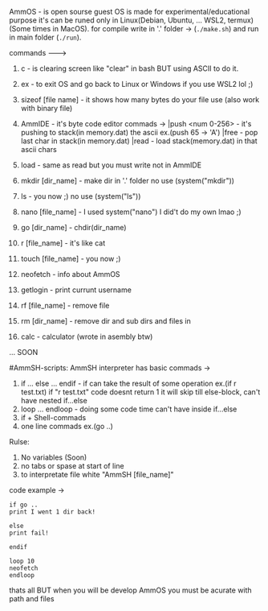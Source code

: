 											      
AmmOS - is open sourse guest OS is made for experimental/educational purpose it's can be runed only in Linux(Debian, Ubuntu, ... WSL2, termux) (Some times in MacOS). for compile write in '.' folder ->
(`./make.sh`) and run in main folder (`./run`).

commands --->

1) c - is clearing screen like "clear" in bash BUT using ASCII to do it.

2) ex - to exit OS and go back to Linux or Windows if you use WSL2 lol ;)

3) sizeof [file name] - it shows how many bytes do your file use (also work with binary file)

4) AmmIDE - it's byte code editor commads ->
	|push <num 0-256> - it's pushing to stack(in memory.dat) the ascii ex.(push 65 -> 'A')
	|free - pop last char in stack(in memory.dat)
	|read - load stack(memory.dat) in that ascii chars

5) load - same as read but you must write not in AmmIDE

6) mkdir [dir_name] - make dir in '.' folder no use (system("mkdir"))

7) ls - you now ;) no use (system("ls"))

8) nano [file_name] - I used system("nano") I did't do my own lmao ;)

9) go [dir_name] - chdir(dir_name)

10) r [file_name] - it's like cat 

11) touch [file_name] - you now ;)

12) neofetch - info about AmmOS

13) getlogin - print currunt username

14) rf [file_name] - remove file

15) rm [dir_name] - remove dir and sub dirs and files in

16) calc - calculator (wrote in asembly btw)

... SOON
 
#AmmSH-scripts:
AmmSH interpreter has basic commads ->

1) if ... else ... endif - if can take the result of some operation ex.(if r test.txt) if "r test.txt" code doesnt return 1 it will skip till else-block, can't have nested if...else
2) loop <index> ... endloop - doing some code <index> time can't have inside if...else
3) if + Shell-commads
4) one line commads ex.(go ..)

Rulse:
1) No variables (Soon)
2) no tabs or spase at start of line
3) to interpretate file white "AmmSH [file_name]"

code example ->
```
if go ..
print I went 1 dir back!

else 
print fail!

endif

loop 10
neofetch
endloop
```
thats all BUT when you will be develop AmmOS you must be acurate with path and files

